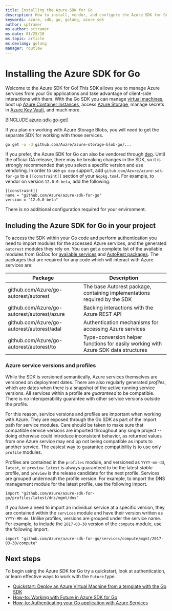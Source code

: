 ```yaml
---
title: Installing the Azure SDK for Go
description: How to install, vendor, and configure the Azure SDK for Go.
keywords: azure, sdk, go, golang, azure sdk
author: sptramer
ms.author: sttramer
ms.date: 01/25/18
ms.topic: article
ms.devlang: golang
manager: routlaw
---
```


# Installing the Azure SDK for Go

Welcome to the Azure SDK for Go! This SDK allows you to manage Azure services from your Go applications and take advantage of client-side interactions with them. With the Go SDK you can manage [virtual machines](https://azure.microsoft.com/en-us/services/virtual-machines/), boot up [Azure Container Instances](https://azure.microsoft.com/en-us/services/container-instances/), access [Azure Storage](https://azure.microsoft.com/en-us/services/storage/), manage secrets in [Azure Key Vault](https://azure.microsoft.com/en-us/services/key-vault/), and much more.

[!INCLUDE [azure-sdk-go-get](includes/azure-sdk-go-get.md)]

If you plan on working with Azure Storage Blobs, you will need to get the separate SDK for working with those services.

```bash
go get -u -d github.com/Auzre/azure-storage-blob-go/...
```

If you prefer, the Azure SDK for Go can also be vendored through [dep](https://github.com/golang/dep). Until the official GA release,
there may be breaking changes in the SDK, so it is strongly recommended that you select a specific version and use vendoring. In order
to use `go dep` support, add `gitub.com/Azure/azure-sdk-for-go` to a `[[constraint]]` section of your `Gopkg.toml`. For example, to vendor on version `12.0.0-beta`, add the following. 

```
[[constraint]]
name = "github.com/Azure/azure-sdk-for-go"
version = "12.0.0-beta"
```

There is no additional configuration required for your environment. 

## Including the Azure SDK for Go in your project

To access the SDK within your Go code and perform authentication you need to import modules for the accessed Azure services,
and the generated `autorest` modules they rely on. You can get a complete list of the available modules from GoDoc for 
[available services](https://godoc.org/github.com/Azure/azure-sdk-for-go) and 
[AutoRest packages](https://godoc.org/github.com/Azure/go-autorest). The packages that are required for any code which
will interact with Azure services are:

| Package | Description |
|---------|-------------|
| github.com/Azure/go-autorest/autorest | The base Autorest package, containing implementations required by the SDK |
| github.com/Azure/go-autorest/autorest/azure | Backing interactions with the Azure REST API |
| github.com/Azure/go-autorest/autorest/adal | Authentication mechanisms for accessing Azure services |
| github.com/Azure/go-autorest/autorest/to | Type-conversion helper functions for easily working with Azure SDK data structures |

### Azure service versions and profiles

While the SDK is versioned semantically, Azure services themselves are versioned on deployment dates. There are also regularly generated
_profiles_, which are dates when there is a snapshot of the active running service versions. All services within a profile are _guaranteed_ to be compatible. 
There is no interoperability guarantee with other service versions outside the profile.

For this reason, service versions and profiles are important when working with Azure. They are exposed through the Go SDK as part of the
import path for service modules. Care should be taken to make sure that compatible service versions are imported
throughout any single project -- doing otherwise could introduce inconsistent behavior, as returned values from one Azure service
may end up not being compatible as inputs to another service. The easiest way to guarantee compatibility is to use only `profile` modules.

Profiles are contained in the `profiles` module, and versioned as `YYYY-mm-dd`, `latest`, or `preview`. `latest` is always guaranteed to be the 
latest _stable_ profile, and `preview` is the release candidate for the next profile. Services are grouped underneath the profile version. For example, to import 
the DNS management module for the latest profile, use the following import.

```golang
import "github.com/Azure/azure-sdk-for-go/profiles/latest/dns/mgmt/dns"
```

If you have a need to import an individual service at a specific version, they are contained within the `services` module and have their version 
written as `YYYY-MM-dd`. Unlike profiles, versions are grouped under the service name. For example, to include the `2017-03-30` version of the `compute` module, use the following import.

```golang
import "github.com/Azure/azure-sdk-for-go/services/compute/mgmt/2017-03-30/compute"
```

## Next steps

To begin using the Azure SDK for Go try a quickstart, look at authentication, or learn effective
ways to work with the `Future` type.

* [Quickstart: Deploy an Azure Virtual Machine from a template with the Go SDK](azure-sdk-go-qs-vm.md)
* [How-to: Working with Future in Azure SDK for Go](azure-sdk-go-future.md)
* [How-to: Authenticating your Go application with Azure Services](azure-sdk-go-auth.md)
